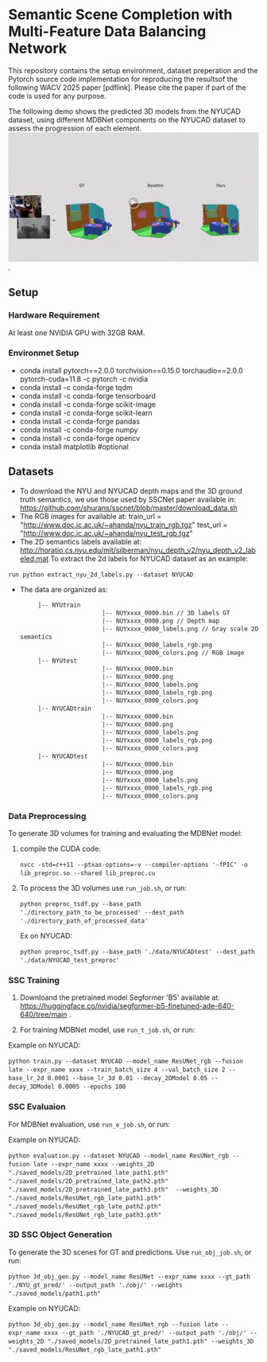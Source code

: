 # Semantic Scene Completion with Multi-Feature Data Balancing Network

This repository contains the setup environment, dataset preperation and the Pytorch source code implementation for reproducing the resultsof the following WACV 2025 paper [pdflink]. 
Please cite the paper if part of the code is used for any purpose.

The following demo shows the predicted 3D models from the NYUCAD dataset, using different MDBNet components on the NYUCAD dataset to assess the progression of each element.
[![Demo](images/thumbnail.PNG)](https://drive.google.com/file/d/1Yn3VHMozurKkYmH1SRavug8laM61YdBj/view?usp=sharing).

## Setup
### Hardware Requirement
At least one NVIDIA GPU with 32GB RAM.
### Environmet Setup
- conda install pytorch==2.0.0 torchvision==0.15.0 torchaudio==2.0.0 pytorch-cuda=11.8 -c pytorch -c nvidia
- conda install -c conda-forge tqdm
- conda install -c conda-forge tensorboard
- conda install -c conda-forge scikit-image
- conda install -c conda-forge scikit-learn
- conda install -c conda-forge pandas
- conda install -c conda-forge numpy
- conda install -c conda-forge opencv
- conda install matplotlib                             #optional

## Datasets
- To download the NYU and NYUCAD depth maps and the 3D ground truth semantics, we use those used by SSCNet paper available in: https://github.com/shurans/sscnet/blob/master/download_data.sh
- The RGB images for available at:
train_url = "http://www.doc.ic.ac.uk/~ahanda/nyu_train_rgb.tgz"
test_url = "http://www.doc.ic.ac.uk/~ahanda/nyu_test_rgb.tgz"
- The 2D semantics labels available at: http://horatio.cs.nyu.edu/mit/silberman/nyu_depth_v2/nyu_depth_v2_labeled.mat 
To extract the 2d labels for NYUCAD dataset as an example:

`run python extract_nyu_2d_labels.py --dataset NYUCAD`
- The data are organized as:                     
      
           |-- NYUtrain
                             |-- NUYxxxx_0000.bin // 3D labels GT
                             |-- NUYxxxx_0000.png // Depth map
                             |-- NUYxxxx_0000_labels.png // Gray scale 2D semantics
                             |-- NUYxxxx_0000_labels_rgb.png 
                             |-- NUYxxxx_0000_colors.png // RGB image
           |-- NYUtest
                             |-- NUYxxxx_0000.bin 
                             |-- NUYxxxx_0000.png 
                             |-- NUYxxxx_0000_labels.png
                             |-- NUYxxxx_0000_labels_rgb.png 
                             |-- NUYxxxx_0000_colors.png
           |-- NYUCADtrain
                             |-- NUYxxxx_0000.bin 
                             |-- NUYxxxx_0000.png 
                             |-- NUYxxxx_0000_labels.png
                             |-- NUYxxxx_0000_labels_rgb.png 
                             |-- NUYxxxx_0000_colors.png
           |-- NYUCADtest
                             |-- NUYxxxx_0000.bin 
                             |-- NUYxxxx_0000.png 
                             |-- NUYxxxx_0000_labels.png
                             |-- NUYxxxx_0000_labels_rgb.png 
                             |-- NUYxxxx_0000_colors.png
  
### Data Preprocessing
To generate 3D volumes for training and evaluating the MDBNet model:

1. compile the CUDA code: 

   `nvcc -std=c++11 --ptxas-options=-v --compiler-options '-fPIC' -o lib_preproc.so --shared lib_preproc.cu`
   
3. To process the 3D volumes use `run_job.sh`, or run:

   `python preproc_tsdf.py --base_path './directory_path_to_be_processed' --dest_path './directory_path_of_processed_data'`

   Ex on NYUCAD:

   `python preproc_tsdf.py --base_path './data/NYUCADtest' --dest_path './data/NYUCAD_test_preproc'`

### SSC Training
1. Downloand the pretrained model Segformer 'B5' available at: https://huggingface.co/nvidia/segformer-b5-finetuned-ade-640-640/tree/main .

2. For training MDBNet model, use `run_t_job.sh`, or run:  


Example on NYUCAD: 

`python train.py --dataset NYUCAD --model_name ResUNet_rgb --fusion late --expr_name xxxx --train_batch_size 4 --val_batch_size 2 --base_lr_2d 0.0001 --base_lr_3d 0.01 --decay_2DModel 0.05 --decay_3DModel 0.0005 --epochs 100`

### SSC Evaluaion
For MDBNet evaluation, use `run_e_job.sh`, or run:  
 
Example on NYUCAD: 

`python evaluation.py --dataset NYUCAD --model_name ResUNet_rgb --fusion late --expr_name xxxx --weights_2D "./saved_models/2D_pretrained_late_path1.pth" "./saved_models/2D_pretrained_late_path2.pth" "./saved_models/2D_pretrained_late_path3.pth"  --weights_3D "./saved_models/ResUNet_rgb_late_path1.pth" "./saved_models/ResUNet_rgb_late_path2.pth" "./saved_models/ResUNet_rgb_late_path3.pth"`

### 3D SSC Object Generation
To generate the 3D scenes for GT and predictions. Use `run_obj_job.sh`, or run:  

`python 3d_obj_gen.py --model_name ResUNet --expr_name xxxx --gt_path './NYU_gt_pred/' --output_path './obj/' --weights "./saved_models/path1.pth"`

Example on NYUCAD: 

`python 3d_obj_gen.py --model_name ResUNet_rgb --fusion late --expr_name xxxx --gt_path './NYUCAD_gt_pred/' --output_path './obj/' --weights_2D "./saved_models/2D_pretrained_late_path1.pth" --weights_3D "./saved_models/ResUNet_rgb_late_path1.pth"`
